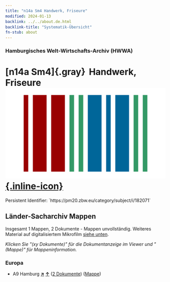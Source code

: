 ```yaml
---
title: "n14a Sm4 Handwerk, Friseure"
modified: 2024-01-13
backlink: ../../about.de.html
backlink-title: "Systematik-Übersicht"
fn-stub: about
---
```


### Hamburgisches Welt-Wirtschafts-Archiv (HWWA)

# [n14a Sm4]{.gray}&#8201; Handwerk, Friseure &#160; [![Wikidata](/images/Wikidata-logo.svg "Wikidata"){.inline-icon}](http://www.wikidata.org/entity/Q104710676)

<div class="hint">Persistent Identifier: `https://pm20.zbw.eu/category/subject/i/182071`</div>







## Länder-Sacharchiv Mappen






Insgesamt 1 Mappen, 2 Dokumente - Mappen unvollständig. Weiteres Material auf digitalisiertem Mikrofilm [siehe unten](#filmsections).

_Klicken Sie "(xy Dokumente)" für die Dokumentanzeige im Viewer und "(Mappe)" für Mappeninformation._




### Europa

- A9 Hamburg [**&nearr;**](../../../geo/i/140905/about.de.html "Hamburg (alle Mappen)") [**&uarr;**](../../../geo/about.de.html#A9 "Ländersystematik") (<a href="https://pm20.zbw.eu/iiifview/folder/sh/140905,182071" title="über: Hamburg : Handwerk, Friseure" target="_blank">2 Dokumente</a>) ([Mappe](../../../../folder/sh/1409xx/140905/1820xx/182071/about.de.html))



<a id="filmsections" />













